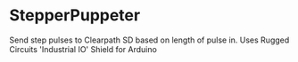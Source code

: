 # StepperPuppeter
Send step pulses to Clearpath SD based on length of pulse in. Uses Rugged Circuits 'Industrial IO' Shield for Arduino

